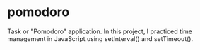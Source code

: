 # pomodoro
 Task or "Pomodoro" application. In this project, I practiced time management in JavaScript using setInterval() and setTimeout().
